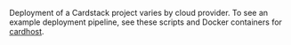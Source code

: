 Deployment of a Cardstack project varies by cloud provider. To see an example deployment pipeline, see these scripts and Docker containers for [cardhost](https://github.com/cardstack/cardstack/tree/master/packages/cardhost/deploy).
